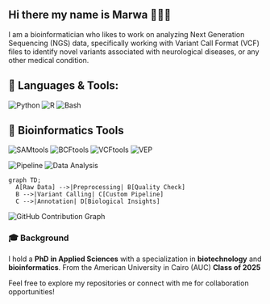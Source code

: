 ## Hi there my name is Marwa 👋🧬🔬

I am a bioinformatician who likes to work on analyzing Next Generation Sequencing (NGS) data, specifically working with Variant Call Format (VCF) files to identify novel variants associated with neurological diseases, or any other medical condition. 

## 🚀 Languages & Tools:
![Python](https://img.shields.io/badge/Python-3776AB?style=for-the-badge&logo=python&logoColor=white)
![R](https://img.shields.io/badge/R-276DC3?style=for-the-badge&logo=r&logoColor=white)
![Bash](https://img.shields.io/badge/Bash-121011?style=for-the-badge&logo=gnubash&logoColor=white)

## 🧬 Bioinformatics Tools
![SAMtools](https://img.shields.io/badge/SAMtools-8A2BE2?style=for-the-badge&logo=gnu-bash&logoColor=white)
![BCFtools](https://img.shields.io/badge/BCFtools-228B22?style=for-the-badge&logo=linux&logoColor=white)
![VCFtools](https://img.shields.io/badge/VCFtools-FF4500?style=for-the-badge&logo=linux&logoColor=white)
![VEP](https://img.shields.io/badge/Variant%20Effect%20Predictor-007ACC?style=for-the-badge&logo=perl&logoColor=white)

![Pipeline](https://img.shields.io/badge/Custom_Pipelines-%F0%9F%9A%80-blue?style=for-the-badge)
![Data Analysis](https://img.shields.io/badge/Data_Analysis-%F0%9F%93%88-orange?style=for-the-badge)

```mermaid
graph TD;
  A[Raw Data] -->|Preprocessing| B[Quality Check]
  B -->|Variant Calling| C[Custom Pipeline]
  C -->|Annotation| D[Biological Insights]
```
![GitHub Contribution Graph](https://github-readme-activity-graph.vercel.app/graph?username=MarwaTawfikBadawy&theme=github)

### 🎓 **Background**
I hold a **PhD in Applied Sciences** with a specialization in **biotechnology** and **bioinformatics**. From the American University in Cairo (AUC) **Class of 2025**

Feel free to explore my repositories or connect with me for collaboration opportunities!
